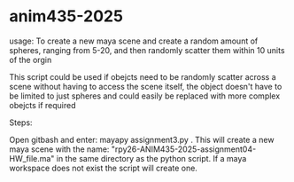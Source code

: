# anim435-2025

usage: To create a new maya scene and create a random amount of spheres, ranging from 5-20, and then randomly scatter them within 10 units of the orgin


This script could be used if obejcts need to be randomly scatter across a scene without having to access the scene itself, the object doesn't have to be limited to just spheres and could easily be replaced with more complex obejcts if required

Steps:

Open gitbash and enter:  mayapy assignment3.py . This will create a new maya scene with the name: "rpy26-ANIM435-2025-assignment04-HW_file.ma" in the same directory as the python script. If a maya workspace does not exist the script will create one. 
